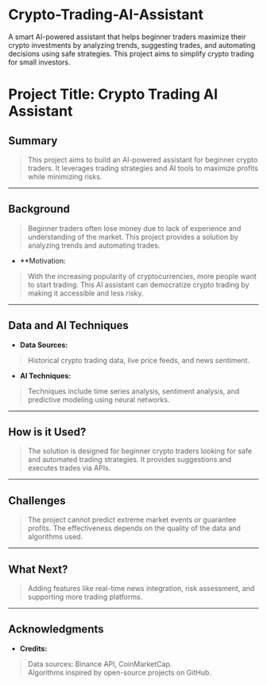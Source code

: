 # Crypto-Trading-AI-Assistant
A smart AI-powered assistant that helps beginner traders maximize their crypto investments by analyzing trends, suggesting trades, and automating decisions using safe strategies. This project aims to simplify crypto trading for small investors.

# Project Title: Crypto Trading AI Assistant

## Summary
> This project aims to build an AI-powered assistant for beginner crypto traders. It leverages trading strategies and AI tools to maximize profits while minimizing risks.  


---

## Background   
> Beginner traders often lose money due to lack of experience and understanding of the market. This project provides a solution by analyzing trends and automating trades.  
- **Motivation: 
> With the increasing popularity of cryptocurrencies, more people want to start trading. This AI assistant can democratize crypto trading by making it accessible and less risky.

---

## Data and AI Techniques
- **Data Sources:**   
> Historical crypto trading data, live price feeds, and news sentiment.  
- **AI Techniques:**  
> Techniques include time series analysis, sentiment analysis, and predictive modeling using neural networks.

---

## How is it Used?  
> The solution is designed for beginner crypto traders looking for safe and automated trading strategies. It provides suggestions and executes trades via APIs.

---

## Challenges  
> The project cannot predict extreme market events or guarantee profits. The effectiveness depends on the quality of the data and algorithms used.

---

## What Next?  
> Adding features like real-time news integration, risk assessment, and supporting more trading platforms.

---

## Acknowledgments
- **Credits:**  
> Data sources: Binance API, CoinMarketCap.  
> Algorithms inspired by open-source projects on GitHub.  
